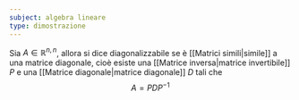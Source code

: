 ```yaml
---
subject: algebra lineare
type: dimostrazione
---
```

Sia $A\in\mathbb{R}^{n,n}$, allora si dice diagonalizzabile se è [[Matrici simili|simile]] a una matrice diagonale, cioè esiste una [[Matrice inversa|matrice invertibile]] $P$ e una [[Matrice diagonale|matrice diagonale]] $D$ tali che
$$
A=PDP^{-1}
$$